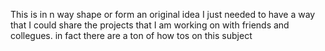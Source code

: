 This is in n way shape or form an original idea
I just needed to have a way that I could share the projects that I am working on with friends and collegues.
in fact there are a ton of how tos on this subject 
